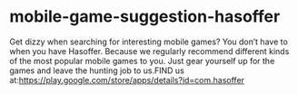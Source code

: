 mobile-game-suggestion-hasoffer
===============================

Get dizzy when searching for interesting mobile games? You don’t have to when you have Hasoffer.  Because we regularly recommend different kinds of the most popular mobile games to you. Just gear yourself up for the games and leave the hunting job to us.FIND us at:https://play.google.com/store/apps/details?id=com.hasoffer
